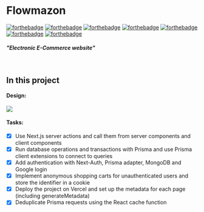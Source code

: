 # Flowmazon

[![forthebadge](https://img.shields.io/badge/NodeJS-20.16.0-7fc728)](https://nodejs.org/en)
[![forthebadge](https://img.shields.io/badge/Next-14.2.8-050505)](https://nextjs.org/)
[![forthebadge](https://img.shields.io/badge/Use-MongoDB%20Atlas-128d4d)](https://www.mongodb.com/products/platform/atlas-database)
[![forthebadge](https://img.shields.io/badge/Use-Prisma-0c3249)](https://www.prisma.io/)
[![forthebadge](https://img.shields.io/badge/Use-Zod-2f74c0)](https://zod.dev/)
[![forthebadge](https://img.shields.io/badge/Use-DaisyUI-19caa0)](https://daisyui.com/)
[![forthebadge](https://img.shields.io/badge/Use-Tailwindcss-0ea5e9)](https://tailwindcss.com/)

#### **_"Electronic E-Commerce website"_**

</br>

## In this project

#### Design:

<img align="center" src="https://github.com/user-attachments/assets/eaf848bb-3edf-4513-b667-fed3d05316bd">

#### Tasks:

- [x] Use Next.js server actions and call them from server components and client components
- [x] Run database operations and transactions with Prisma and use Prisma client extensions to connect to queries
- [x] Add authentication with Next-Auth, Prisma adapter, MongoDB and Google login
- [x] Implement anonymous shopping carts for unauthenticated users and store the identifier in a cookie
- [x] Deploy the project on Vercel and set up the metadata for each page (including generateMetadata)
- [x] Deduplicate Prisma requests using the React cache function
